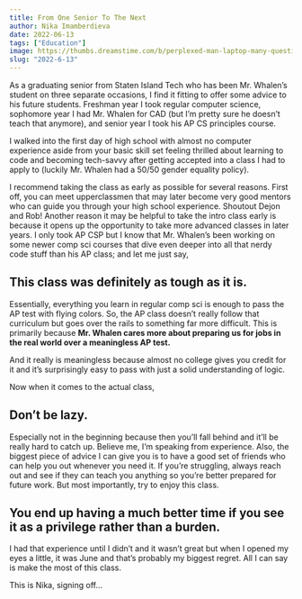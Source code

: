 ```yaml
---
title: From One Senior To The Next 
author: Nika Imamberdieva
date: 2022-06-13
tags: ["Education"]
image: https://thumbs.dreamstime.com/b/perplexed-man-laptop-many-questions-no-answer-young-80364526.jpg
slug: "2022-6-13" 
---
```


As a graduating senior from Staten Island Tech who has been Mr. Whalen’s student on three separate occasions, I find it fitting to offer some advice to his future students. Freshman year I took regular computer science, sophomore year I had Mr. Whalen for CAD (but I’m pretty sure he doesn’t teach that anymore), and senior year I took his AP CS principles course.

 I walked into the first day of high school with almost no computer experience aside from your basic skill set feeling thrilled about learning to code and becoming tech-savvy after getting accepted into a class I had to apply to (luckily Mr. Whalen had a 50/50 gender equality policy). 
 
 I recommend taking the class as early as possible for several reasons. First off, you can meet upperclassmen that may later become very good mentors who can guide you through your high school experience. Shoutout Dejon and Rob! Another reason it may be helpful to take the intro class early is because it opens up the opportunity to take more advanced classes in later years. I only took AP CSP but I know that Mr. Whalen’s been working on some newer comp sci courses that dive even deeper into all that nerdy code stuff than his AP class; and let me just say, 

  ## **This class was definitely as tough as it is.** 
 
 Essentially, everything you learn in regular comp sci is enough to pass the AP test with flying colors. So, the AP class doesn’t really follow that curriculum but goes over the rails to something far more difficult. This is primarily because 
  **Mr. Whalen cares more about preparing us for jobs in the real world over a meaningless AP test.**
 
  And it really is meaningless because almost no college gives you credit for it and it’s surprisingly easy to pass with just a solid understanding of logic. 
  
  Now when it comes to the actual class,
   ## **Don’t be lazy.** 
   Especially not in the beginning because then you’ll fall behind and it’ll be really hard to catch up. Believe me, I’m speaking from experience. Also, the biggest piece of advice I can give you is to have a good set of friends who can help you out whenever you need it. If you’re struggling, always reach out and see if they can teach you anything so you’re better prepared for future work. But most importantly, try to enjoy this class. 
  ## **You end up having a much better time if you see it as a privilege rather than a burden.**

   I had that experience until I didn’t and it wasn’t great but when I opened my eyes a little, it was June and that’s probably my biggest regret. All I can say is make the most of this class. 

This is Nika, signing off…
